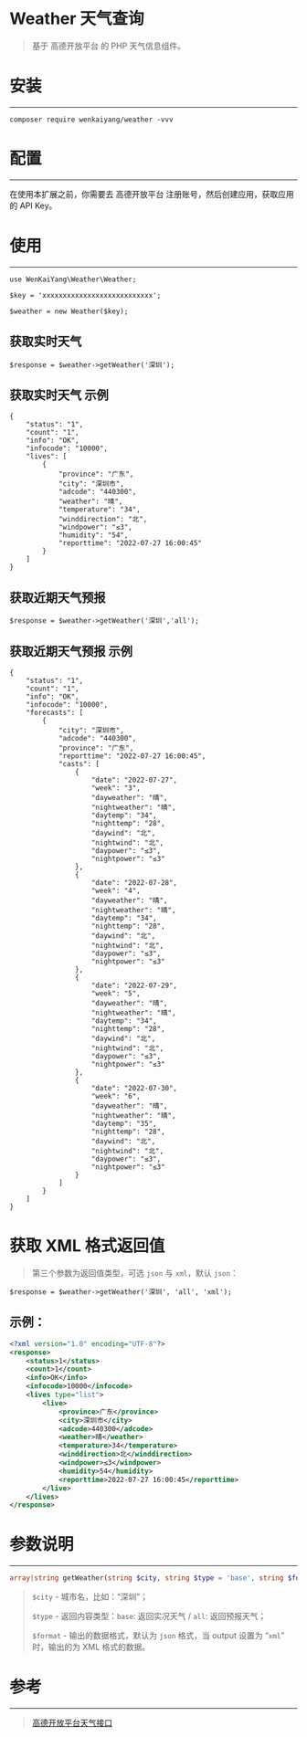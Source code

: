 # Weather 天气查询

> 基于 高德开放平台 的 PHP 天气信息组件。

# 安装
---

```shell
composer require wenkaiyang/weather -vvv
```

# 配置
---

在使用本扩展之前，你需要去 高德开放平台 注册账号，然后创建应用，获取应用的 API Key。

# 使用
---

```shell
use WenKaiYang\Weather\Weather;

$key = 'xxxxxxxxxxxxxxxxxxxxxxxxxxx';

$weather = new Weather($key);
```

## 获取实时天气

```shell
$response = $weather->getWeather('深圳');
```

## 获取实时天气 示例

```shell
{
    "status": "1",
    "count": "1",
    "info": "OK",
    "infocode": "10000",
    "lives": [
        {
            "province": "广东",
            "city": "深圳市",
            "adcode": "440300",
            "weather": "晴",
            "temperature": "34",
            "winddirection": "北",
            "windpower": "≤3",
            "humidity": "54",
            "reporttime": "2022-07-27 16:00:45"
        }
    ]
}
```

## 获取近期天气预报

```shell
$response = $weather->getWeather('深圳','all');
```

## 获取近期天气预报 示例

```shell
{
    "status": "1",
    "count": "1",
    "info": "OK",
    "infocode": "10000",
    "forecasts": [
        {
            "city": "深圳市",
            "adcode": "440300",
            "province": "广东",
            "reporttime": "2022-07-27 16:00:45",
            "casts": [
                {
                    "date": "2022-07-27",
                    "week": "3",
                    "dayweather": "晴",
                    "nightweather": "晴",
                    "daytemp": "34",
                    "nighttemp": "28",
                    "daywind": "北",
                    "nightwind": "北",
                    "daypower": "≤3",
                    "nightpower": "≤3"
                },
                {
                    "date": "2022-07-28",
                    "week": "4",
                    "dayweather": "晴",
                    "nightweather": "晴",
                    "daytemp": "34",
                    "nighttemp": "28",
                    "daywind": "北",
                    "nightwind": "北",
                    "daypower": "≤3",
                    "nightpower": "≤3"
                },
                {
                    "date": "2022-07-29",
                    "week": "5",
                    "dayweather": "晴",
                    "nightweather": "晴",
                    "daytemp": "34",
                    "nighttemp": "28",
                    "daywind": "北",
                    "nightwind": "北",
                    "daypower": "≤3",
                    "nightpower": "≤3"
                },
                {
                    "date": "2022-07-30",
                    "week": "6",
                    "dayweather": "晴",
                    "nightweather": "晴",
                    "daytemp": "35",
                    "nighttemp": "28",
                    "daywind": "北",
                    "nightwind": "北",
                    "daypower": "≤3",
                    "nightpower": "≤3"
                }
            ]
        }
    ]
}
```

# 获取 XML 格式返回值

> 第三个参数为返回值类型，可选 `json` 与 `xml`，默认 `json`：

```shell
$response = $weather->getWeather('深圳', 'all', 'xml');
```

## 示例：

```xml
<?xml version="1.0" encoding="UTF-8"?>
<response>
    <status>1</status>
    <count>1</count>
    <info>OK</info>
    <infocode>10000</infocode>
    <lives type="list">
        <live>
            <province>广东</province>
            <city>深圳市</city>
            <adcode>440300</adcode>
            <weather>晴</weather>
            <temperature>34</temperature>
            <winddirection>北</winddirection>
            <windpower>≤3</windpower>
            <humidity>54</humidity>
            <reporttime>2022-07-27 16:00:45</reporttime>
        </live>
    </lives>
</response>
```

# 参数说明
---
```php
array|string getWeather(string $city, string $type = 'base', string $format = 'json')
```

> `$city` - 城市名，比如：“深圳”；
> 
> `$type` - 返回内容类型：`base`: 返回实况天气 / `all`: 返回预报天气；
> 
> `$format`  - 输出的数据格式，默认为 `json` 格式，当 output 设置为 “`xml`” 时，输出的为 XML 格式的数据。

# 参考
---
> [高德开放平台天气接口](https://lbs.amap.com/api/webservice/guide/api/weatherinfo/)